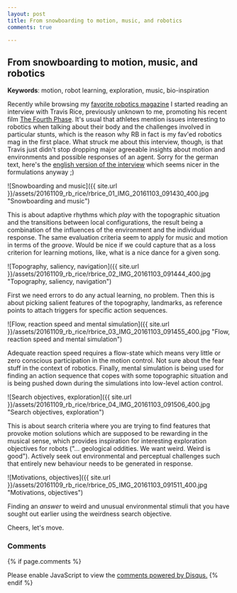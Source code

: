 ```yaml
---
layout: post
title: From snowboarding to motion, music, and robotics
comments: true

---
```


## From snowboarding to motion, music, and robotics

__Keywords__: motion, robot learning, exploration, music, bio-inspiration

Recently while browsing my [favorite robotics
magazine](https://www.redbulletin.com/at/de/the-red-bulletin-magazin)
I started reading an interview with Travis Rice, previously unknown to
me, promoting his recent film [The Fourth
Phase](http://www.thefourthphase.com/). It's usual that athletes
mention issues interesting to robotics when talking about their body
and the challenges involved in particular stunts, which is the reason
why RB in fact is my fav'ed robotics mag in the first place. What
struck me about this interview, though, is that Travis just didn't
stop dropping major agreeable insights about motion and environments
and possible responses of an agent. Sorry for the german text, here's
the [english version of the
interview](https://www.redbulletin.com/uk/en/sports/travis-rices-quest-for-the-ultimate-snowboard-adventure)
which seems nicer in the formulations anyway ;)

![Snowboarding and music]({{ site.url }}/assets/20161109_rb_rice/rbrice_01_IMG_20161103_091430_400.jpg "Snowboarding and music")

This is about adaptive rhythms which _play_ with the topographic
situation and the transitions between local configurations, the result
being a combination of the influences of the environment and the
individual response. The same evaluation criteria seem to apply for
music and motion in terms of the _groove_. Would be nice if we could
capture that as a loss criterion for learning motions, like, what is
a nice dance for a given song.

![Topography, saliency, navigation]({{ site.url }}/assets/20161109_rb_rice/rbrice_02_IMG_20161103_091444_400.jpg "Topography, saliency, navigation")

First we need errors to do any actual learning, no problem. Then this
is about picking salient features of the topography, landmarks, as
reference points to attach triggers for specific action sequences.

![Flow, reaction speed and mental simulation]({{ site.url }}/assets/20161109_rb_rice/rbrice_03_IMG_20161103_091455_400.jpg "Flow, reaction speed and mental simulation")

Adequate reaction speed requires a flow-state which means very little
or zero conscious participation in the motion control. Not sure about
the fear stuff in the context of robotics. Finally, mental simulation
is being used for finding an action sequence that copes with some
topographic situation and is being pushed down during the simulations
into low-level action control.

![Search objectives, exploration]({{ site.url }}/assets/20161109_rb_rice/rbrice_04_IMG_20161103_091506_400.jpg "Search objectives, exploration")

This is about search criteria where you are trying to find features
that provoke motion solutions which are supposed to be rewarding in
the musical sense, which provides inspiration for interesting
exploration objectives for robots ("... geological oddities. We want
weird. Weird is good"). Actively seek out environmental and perceptual
challenges such that entirely new behaviour needs to be generated in
response.

![Motivations, objectives]({{ site.url }}/assets/20161109_rb_rice/rbrice_05_IMG_20161103_091511_400.jpg "Motivations, objectives")

Finding an _answer_ to weird and unusual environmental stimuli that
you have sought out earlier using the weirdness search objective.

Cheers, let's move.

### Comments

{% if page.comments %}
<div id="disqus_thread"></div>
<script>

/**
*  RECOMMENDED CONFIGURATION VARIABLES: EDIT AND UNCOMMENT THE SECTION BELOW TO INSERT DYNAMIC VALUES FROM YOUR PLATFORM OR CMS.
*  LEARN WHY DEFINING THESE VARIABLES IS IMPORTANT: https://disqus.com/admin/universalcode/#configuration-variables*/
/*
var disqus_config = function () {
this.page.url = PAGE_URL;  // Replace PAGE_URL with your page's canonical URL variable
this.page.identifier = PAGE_IDENTIFIER; // Replace PAGE_IDENTIFIER with your page's unique identifier variable
};
*/
(function() { // DON'T EDIT BELOW THIS LINE
var d = document, s = d.createElement('script');
s.src = '//x75.disqus.com/embed.js';
s.setAttribute('data-timestamp', +new Date());
(d.head || d.body).appendChild(s);
})();
</script>
<noscript>Please enable JavaScript to view the <a href="https://disqus.com/?ref_noscript">comments powered by Disqus.</a></noscript>
{% endif %}
